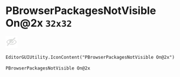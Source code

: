 # PBrowserPackagesNotVisible On@2x `32x32`
<img src="/img/PBrowserPackagesNotVisible%20On@2x.png" width=32 height=32>

``` CSharp
EditorGUIUtility.IconContent("PBrowserPackagesNotVisible On@2x")
```
```
PBrowserPackagesNotVisible On@2x
```
